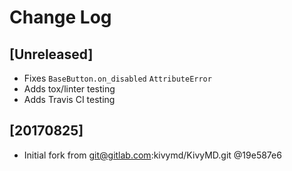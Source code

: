# Change Log


## [Unreleased]

  - Fixes `BaseButton.on_disabled` `AttributeError`
  - Adds tox/linter testing
  - Adds Travis CI testing


## [20170825]

  - Initial fork from git@gitlab.com:kivymd/KivyMD.git @19e587e6
